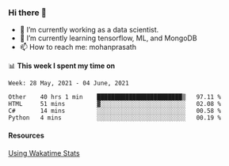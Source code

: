 ### Hi there 👋

- 🔭 I’m currently working as a data scientist.
- 🌱 I’m currently learning tensorflow, ML, and MongoDB
- 📫 How to reach me: mohanprasath

📊 **This week I spent my time on**
<!--START_SECTION:waka-->
```text
Week: 28 May, 2021 - 04 June, 2021

Other    40 hrs 1 min    ████████████████████████▒   97.11 % 
HTML     51 mins         ▓░░░░░░░░░░░░░░░░░░░░░░░░   02.08 % 
C#       14 mins         ░░░░░░░░░░░░░░░░░░░░░░░░░   00.58 % 
Python   4 mins          ░░░░░░░░░░░░░░░░░░░░░░░░░   00.19 % 
```
<!--END_SECTION:waka-->

#### Resources
[Using Wakatime Stats](https://github.com/marketplace/actions/waka-readme)
